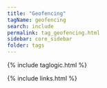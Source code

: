 ```yaml
---
title: "Geofencing"
tagName: geofencing
search: include
permalink: tag_geofencing.html
sidebar: core_sidebar
folder: tags
---
```

{% include taglogic.html %}

{% include links.html %}
